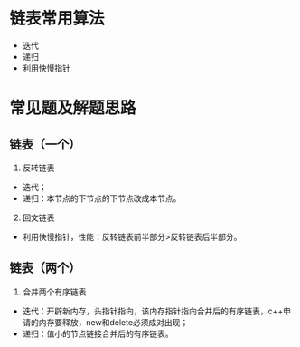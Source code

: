 # 链表常用算法
* 迭代
* 递归
* 利用快慢指针

# 常见题及解题思路
## 链表（一个）
1. 反转链表
* 迭代；
* 递归：本节点的下节点的下节点改成本节点。
2. 回文链表
* 利用快慢指针，性能：反转链表前半部分>反转链表后半部分。

## 链表（两个）
1. 合并两个有序链表
* 迭代：开辟新内存，头指针指向，该内存指针指向合并后的有序链表，c++申请的内存要释放，new和delete必须成对出现；
* 递归：值小的节点链接合并后的有序链表。